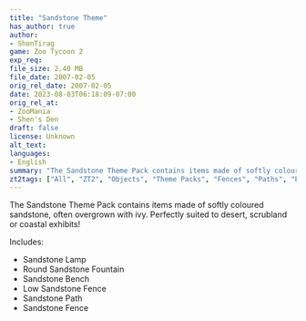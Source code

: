 ```yaml
---
title: "Sandstone Theme"
has_author: true
author: 
- ShenTirag
game: Zoo Tycoon 2
exp_req: 
file_size: 2.40 MB
file_date: 2007-02-05
orig_rel_date: 2007-02-05
date: 2023-08-03T06:18:09-07:00
orig_rel_at: 
- ZooMania
- Shen's Den
draft: false
license: Unknown
alt_text: 
languages:
- English
summary: "The Sandstone Theme Pack contains items made of softly coloured sandstone, often overgrown with ivy."
zt2tags: ["All", "ZT2", "Objects", "Theme Packs", "Fences", "Paths", "Benches", "Canopies", "Fountains", "Lamps", "Scenery"]
---
```


The Sandstone Theme Pack contains items made of softly coloured sandstone, often overgrown with ivy.  Perfectly suited to desert, scrubland or coastal exhibits!

Includes:

- Sandstone Lamp
- Round Sandstone Fountain
- Sandstone Bench
- Low Sandstone Fence
- Sandstone Path
- Sandstone Fence